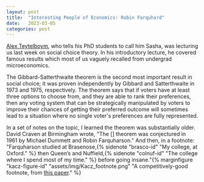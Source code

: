```yaml
---
layout: post
title:  "Interesting People of Economics: Robin Farquhard"
date:   2023-03-05
categories: post
---
```


[Alex Teytelboym](https://t8el.com/), who tells his PhD students to call him Sasha, was lecturing us last week on social choice theory. In his introductory lecture, he covered famous results which most of us vaguely recalled from undergrad microeconomics.

The Gibbard-Satterthwaite theorem is the second most important result in social choice; it was proven independently by Gibbard and Satterthwaite in 1973 and 1975, respectively. The theorem says that if voters have at least three options to choose from, and they are able to rank their preferences, then any voting system that can be strategically manipulated by voters to improve their chances of getting their preferred outcome will sometimes lead to a situation where no single voter's preferences are fully represented. 

In a set of notes on the topic, I learned the theorem was substantially older. David Craven at Birmingham wrote, "The [] theorem was conjectured in 1961 by Michael Dummett and Robin Farquharson." And then, in a footnote: "Farquharson studied at Brasenose,{% sidenote "brasco-id" "My college, at Oxford." %} then Queen’s and Nuffield,{% sidenote "colnuf-id" "The college where I spend most of my time." %} before going insane."{% marginfigure "kacz-figure-id" "assets/img/Kacz_footnote.png" "A competitively-good footnote, from [this paper](https://www.jstor.org/stable/27643011)." %} 




